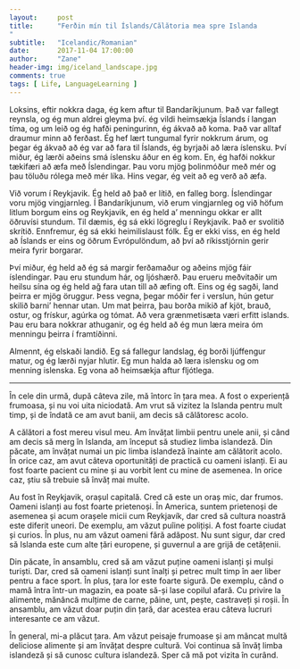 ```yaml
---
layout:     post
title:      "Ferðin mín til Íslands/Călătoria mea spre Islanda
"
subtitle:   "Icelandic/Romanian"
date:       2017-11-04 17:00:00
author:     "Zane"
header-img: img/iceland_landscape.jpg
comments: true
tags: [ Life, LanguageLearning ]
---
```

Loksins, eftir nokkra daga, ég kem aftur til Bandaríkjunum. Það var fallegt reynsla, og ég mun aldrei gleyma því.
ég vildi heimsækja Íslands í langan tíma, og um leið og ég hafði peningurinn, ég ákvað að koma.
Það var alltaf draumur minn að ferðast. Ég hef lært tungumal fyrir nokkrum árum, og þegar ég ákvað að ég var að fara til Íslands,
ég byrjaði að læra íslensku. Því miður, ég lærði aðeins smá íslensku áður en ég kom. En, ég hafði nokkur tækifæri að æfa með Íslendingar.
Þau voru mjög þolinmóður með mér og þau töluðu rólega með mér líka. Hins vegar, ég veit að eg verð að æfa.

Við vorum í Reykjavik. Ég held að það er lítið, en falleg borg. Íslendingar voru mjög vingjarnleg.
Í Bandaríkjunum, við erum vingjarnleg og við höfum litlum borgum eins og Reykjavik, en ég held a’ menningu okkar
er allt öðruvísi stundum. Til dæmis, ég sá ekki lögreglu í Reykjavík. Það er svolitið skrítið.
Ennfremur, ég sá ekki heimilislaust fólk. Ég er ekki viss, en ég held að Íslands er eins og öðrum Evrópulöndum,
að því að ríkisstjórnin gerir meira fyrir borgarar. 

Því miður, ég held að ég sá margir ferðamaður og aðeins mjög fáir íslendingar. Þau eru stundum hár, og ljóshærð.
Þau erueru meðvitaðir um heilsu sína og ég held ağ fara utan till að æfing oft. Eins og ég sagði, land þeirra er mjög öruggur.
Þess vegna, þegar móðir fer i verslun, hún getur skilið barni’ hennar utan.
Um mat þeirra, þau borða mikið af kjöt, brauð, ostur, og frískur, agúrka og tómat.
Að vera grænmetisæta væri erfitt islands. Þau eru bara nokkrar athuganir, og ég held að ég mun læra meira óm menningu þeirra í framtíðinni.

Almennt, ég elskaði landið. Eg sá fallegur landslag, ég borði ljúffengur matur, og ég lærði nyjar hlutir.
Eg mun halda að læra islensku og om menning islenska. Eg vona að heimsækja aftur fljótlega.

___________________________________________________________________________________________________________________________


În cele din urmă, după câteva zile, mă întorc în țara mea. A fost o experiență frumoasa, și nu voi uita niciodată.
Am vrut să vizitez la Islanda pentru mult timp, și de îndată ce am avut banii, am decis să călătoresc acolo.

A călători a fost mereu visul meu. Am învățat limbii pentru unele anii, și când am decis să merg în Islanda,
am început să studiez limba islandeză. Din păcate, am învățat numai un pic limba islandeză înainte am călătorit acolo.
În orice caz, am avut câteva oportunități de practică cu oameni islanți.
Ei au fost foarte pacient cu mine și au vorbit lent cu mine de asemenea. In orice caz, știu să trebuie să învăț mai multe.

Au fost în Reykjavik, orașul capitală. Cred că este un oraș mic, dar frumos.
Oameni islanți au fost foarte prietenoși. În America, suntem prietenoși de asemenea și acum orașele micii cum Reykjavík,
dar cred să cultura noastră este diferit uneori. De exemplu, am văzut puîine polițiși. A fost foarte ciudat și curios.
În plus, nu am văzut oameni fără adăpost. Nu sunt sigur, dar cred să Islanda este cum alte țări europene,
și guvernul a are grijă de cetățenii. 

Din păcate, în ansamblu, cred să am văzut puține oameni islanți și mulși turiști.
Dar, cred să oameni islanți sunt înalți și petrec mult timp în aer liber pentru a face sport.
În plus, țara lor este foarte sigură. De exemplu, când o mamă întra într-un magazin, ea poate să-și lase copilul afară.
Cu privire la alimente, mănâncă mulțime de carne, pâine, unt, pește, castraveți și roșii.
În ansamblu, am văzut doar puțin din țară, dar acestea erau câteva lucruri interesante ce am văzut.

În general, mi-a plăcut țara. Am văzut peisaje frumoase și am mâncat multă deliciose alimente și am învățat despre cultură.
Voi continua să învăț limba islandeză și să cunosc cultura islandeză. Sper că mă pot vizita în curând.
